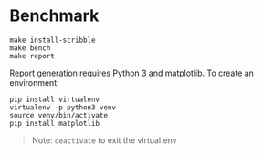 # Benchmark


```shell
make install-scribble
make bench
make report
```

Report generation requires Python 3 and matplotlib.
To create an environment:

```shell
pip install virtualenv
virtualenv -p python3 venv
source venv/bin/activate
pip install matplotlib
```

> Note: `deactivate` to exit the virtual env

